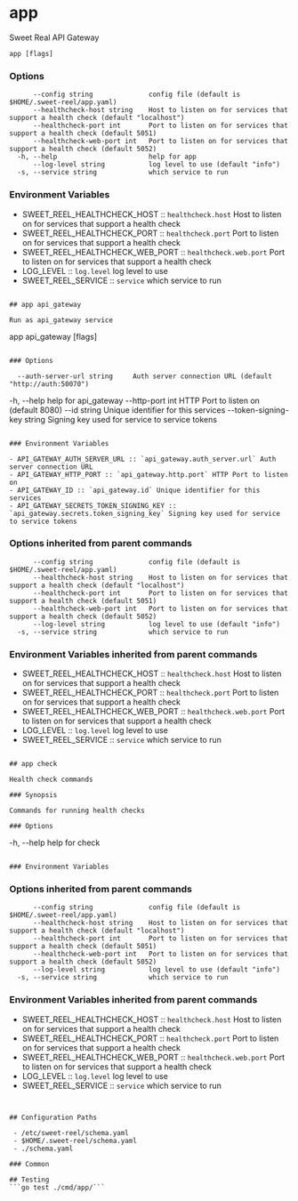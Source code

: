# app

Sweet Real API Gateway

```
app [flags]
```

### Options

```
      --config string              config file (default is $HOME/.sweet-reel/app.yaml)
      --healthcheck-host string    Host to listen on for services that support a health check (default "localhost")
      --healthcheck-port int       Port to listen on for services that support a health check (default 5051)
      --healthcheck-web-port int   Port to listen on for services that support a health check (default 5052)
  -h, --help                       help for app
      --log-level string           log level to use (default "info")
  -s, --service string             which service to run
```

### Environment Variables

- SWEET_REEL_HEALTHCHECK_HOST :: `healthcheck.host` Host to listen on for services that support a health check
- SWEET_REEL_HEALTHCHECK_PORT :: `healthcheck.port` Port to listen on for services that support a health check
- SWEET_REEL_HEALTHCHECK_WEB_PORT :: `healthcheck.web.port` Port to listen on for services that support a health check
- LOG_LEVEL :: `log.level` log level to use
- SWEET_REEL_SERVICE :: `service` which service to run
```

## app api_gateway

Run as api_gateway service

```
app api_gateway [flags]
```

### Options

```
      --auth-server-url string     Auth server connection URL (default "http://auth:50070")
  -h, --help                       help for api_gateway
      --http-port int              HTTP Port to listen on (default 8080)
      --id string                  Unique identifier for this services
      --token-signing-key string   Signing key used for service to service tokens
```

### Environment Variables

- API_GATEWAY_AUTH_SERVER_URL :: `api_gateway.auth_server.url` Auth server connection URL
- API_GATEWAY_HTTP_PORT :: `api_gateway.http.port` HTTP Port to listen on
- API_GATEWAY_ID :: `api_gateway.id` Unique identifier for this services
- API_GATEWAY_SECRETS_TOKEN_SIGNING_KEY :: `api_gateway.secrets.token_signing_key` Signing key used for service to service tokens
```

### Options inherited from parent commands

```
      --config string              config file (default is $HOME/.sweet-reel/app.yaml)
      --healthcheck-host string    Host to listen on for services that support a health check (default "localhost")
      --healthcheck-port int       Port to listen on for services that support a health check (default 5051)
      --healthcheck-web-port int   Port to listen on for services that support a health check (default 5052)
      --log-level string           log level to use (default "info")
  -s, --service string             which service to run
```

### Environment Variables inherited from parent commands

- SWEET_REEL_HEALTHCHECK_HOST :: `healthcheck.host` Host to listen on for services that support a health check
- SWEET_REEL_HEALTHCHECK_PORT :: `healthcheck.port` Port to listen on for services that support a health check
- SWEET_REEL_HEALTHCHECK_WEB_PORT :: `healthcheck.web.port` Port to listen on for services that support a health check
- LOG_LEVEL :: `log.level` log level to use
- SWEET_REEL_SERVICE :: `service` which service to run
```

## app check

Health check commands

### Synopsis

Commands for running health checks

### Options

```
  -h, --help   help for check
```

### Environment Variables

```

### Options inherited from parent commands

```
      --config string              config file (default is $HOME/.sweet-reel/app.yaml)
      --healthcheck-host string    Host to listen on for services that support a health check (default "localhost")
      --healthcheck-port int       Port to listen on for services that support a health check (default 5051)
      --healthcheck-web-port int   Port to listen on for services that support a health check (default 5052)
      --log-level string           log level to use (default "info")
  -s, --service string             which service to run
```

### Environment Variables inherited from parent commands

- SWEET_REEL_HEALTHCHECK_HOST :: `healthcheck.host` Host to listen on for services that support a health check
- SWEET_REEL_HEALTHCHECK_PORT :: `healthcheck.port` Port to listen on for services that support a health check
- SWEET_REEL_HEALTHCHECK_WEB_PORT :: `healthcheck.web.port` Port to listen on for services that support a health check
- LOG_LEVEL :: `log.level` log level to use
- SWEET_REEL_SERVICE :: `service` which service to run
```


## Configuration Paths

 - /etc/sweet-reel/schema.yaml
 - $HOME/.sweet-reel/schema.yaml
 - ./schema.yaml

### Common

## Testing
```go test ./cmd/app/```
